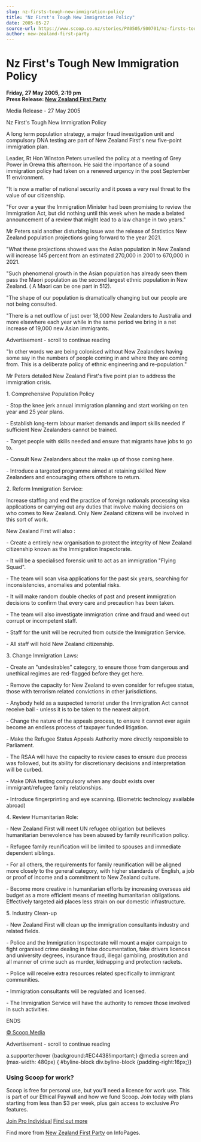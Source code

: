 ```yaml
---
slug: nz-firsts-tough-new-immigration-policy
title: "Nz First's Tough New Immigration Policy"
date: 2005-05-27
source-url: https://www.scoop.co.nz/stories/PA0505/S00701/nz-firsts-tough-new-immigration-policy.htm
author: new-zealand-first-party
---
```

Nz First's Tough New Immigration Policy
=======================================

**Friday, 27 May 2005, 2:19 pm**  
**Press Release: [New Zealand First Party](https://info.scoop.co.nz/New_Zealand_First_Party)**

Media Release - 27 May 2005

Nz First's Tough New Immigration Policy

A long term population strategy, a major fraud investigation unit and compulsory DNA testing are part of New Zealand First's new five-point immigration plan.

Leader, Rt Hon Winston Peters unveiled the policy at a meeting of Grey Power in Orewa this afternoon. He said the importance of a sound immigration policy had taken on a renewed urgency in the post September 11 environment.

"It is now a matter of national security and it poses a very real threat to the value of our citizenship.

"For over a year the Immigration Minister had been promising to review the Immigration Act, but did nothing until this week when he made a belated announcement of a review that might lead to a law change in two years."

Mr Peters said another disturbing issue was the release of Statistics New Zealand population projections going forward to the year 2021.

"What these projections showed was the Asian population in New Zealand will increase 145 percent from an estimated 270,000 in 2001 to 670,000 in 2021.

"Such phenomenal growth in the Asian population has already seen them pass the Maori population as the second largest ethnic population in New Zealand. ( A Maori can be one part in 512).

"The shape of our population is dramatically changing but our people are not being consulted.

"There is a net outflow of just over 18,000 New Zealanders to Australia and more elsewhere each year while in the same period we bring in a net increase of 19,000 new Asian immigrants.

Advertisement - scroll to continue reading





"In other words we are being colonised without New Zealanders having some say in the numbers of people coming in and where they are coming from. This is a deliberate policy of ethnic engineering and re-population."

Mr Peters detailed New Zealand First's five point plan to address the immigration crisis.

1\. Comprehensive Population Policy

\- Stop the knee jerk annual immigration planning and start working on ten year and 25 year plans.

\- Establish long-term labour market demands and import skills needed if sufficient New Zealanders cannot be trained.

\- Target people with skills needed and ensure that migrants have jobs to go to.

\- Consult New Zealanders about the make up of those coming here.

\- Introduce a targeted programme aimed at retaining skilled New Zealanders and encouraging others offshore to return.

2\. Reform Immigration Service:

Increase staffing and end the practice of foreign nationals processing visa applications or carrying out any duties that involve making decisions on who comes to New Zealand. Only New Zealand citizens will be involved in this sort of work.

New Zealand First will also :

\- Create a entirely new organisation to protect the integrity of New Zealand citizenship known as the Immigration Inspectorate.

\- It will be a specialised forensic unit to act as an immigration "Flying Squad".

\- The team will scan visa applications for the past six years, searching for inconsistencies, anomalies and potential risks.

\- It will make random double checks of past and present immigration decisions to confirm that every care and precaution has been taken.

\- The team will also investigate immigration crime and fraud and weed out corrupt or incompetent staff.

\- Staff for the unit will be recruited from outside the Immigration Service.

\- All staff will hold New Zealand citizenship.

3\. Change Immigration Laws:

\- Create an "undesirables" category, to ensure those from dangerous and unethical regimes are red-flagged before they get here.

\- Remove the capacity for New Zealand to even consider for refugee status, those with terrorism related convictions in other jurisdictions.

\- Anybody held as a suspected terrorist under the Immigration Act cannot receive bail - unless it is to be taken to the nearest airport.

\- Change the nature of the appeals process, to ensure it cannot ever again become an endless process of taxpayer funded litigation.

\- Make the Refugee Status Appeals Authority more directly responsible to Parliament.

\- The RSAA will have the capacity to review cases to ensure due process was followed, but its ability for discretionary decisions and interpretation will be curbed.

\- Make DNA testing compulsory when any doubt exists over immigrant/refugee family relationships.

\- Introduce fingerprinting and eye scanning. (Biometric technology available abroad)

4\. Review Humanitarian Role:

\- New Zealand First will meet UN refugee obligation but believes humanitarian benevolence has been abused by family reunification policy.

\- Refugee family reunification will be limited to spouses and immediate dependent siblings.

\- For all others, the requirements for family reunification will be aligned more closely to the general category, with higher standards of English, a job or proof of income and a commitment to New Zealand culture.

\- Become more creative in humanitarian efforts by increasing overseas aid budget as a more efficient means of meeting humanitarian obligations. Effectively targeted aid places less strain on our domestic infrastructure.

5\. Industry Clean-up

\- New Zealand First will clean up the immigration consultants industry and related fields.

\- Police and the Immigration Inspectorate will mount a major campaign to fight organised crime dealing in false documentation, fake drivers licences and university degrees, insurance fraud, illegal gambling, prostitution and all manner of crime such as murder, kidnapping and protection rackets.

\- Police will receive extra resources related specifically to immigrant communities.

\- Immigration consultants will be regulated and licensed.

\- The Immigration Service will have the authority to remove those involved in such activities.

ENDS

  

[© Scoop Media](http://www.scoop.co.nz/about/terms.html)  

Advertisement - scroll to continue reading



a.supporter:hover {background:#EC4438!important;} @media screen and (max-width: 480px) { #byline-block div.byline-block {padding-right:16px;}}

### Using Scoop for work?

Scoop is free for personal use, but you’ll need a licence for work use. This is part of our Ethical Paywall and how we fund Scoop. Join today with plans starting from less than $3 per week, plus gain access to exclusive _Pro_ features.  
  
[Join Pro Individual](https://pro.scoop.co.nz/Individual/?from=ProIn24) [Find out more](https://pro.scoop.co.nz/using-scoop-for-work/?from=ProIn24)

Find more from [New Zealand First Party](https://info.scoop.co.nz/New_Zealand_First_Party) on InfoPages.